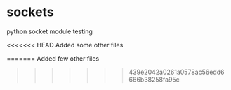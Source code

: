 # sockets
python socket module testing

<<<<<<< HEAD
Added some other files

=======
Added few other files
>>>>>>> 439e2042a0261a0578ac56edd6666b38258fa95c
